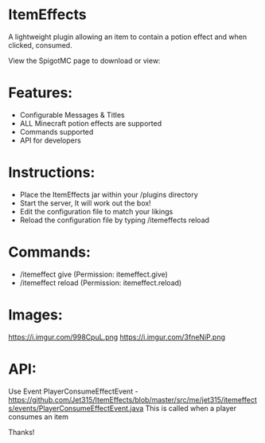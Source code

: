 # ItemEffects
A lightweight plugin allowing an item to contain a potion effect and when clicked, consumed.

View the SpigotMC page to download or view: 

# Features:
- Configurable Messages & Titles
- ALL Minecraft potion effects are supported
- Commands supported
- API for developers

# Instructions:
- Place the ItemEffects jar within your /plugins directory
- Start the server, It will work out the box!
- Edit the configuration file to match your likings
- Reload the configuration file by typing /itemeffects reload

# Commands:
- /itemeffect give <player> <effecttype> <level> (Permission: 
itemeffect.give)
- /itemeffect reload (Permission: itemeffect.reload)

# Images:
https://i.imgur.com/998CpuL.png
https://i.imgur.com/3fneNiP.png


# API:
Use Event PlayerConsumeEffectEvent - 
https://github.com/Jet315/ItemEffects/blob/master/src/me/jet315/itemeffects/events/PlayerConsumeEffectEvent.java
This is called when a player consumes an item

Thanks!
